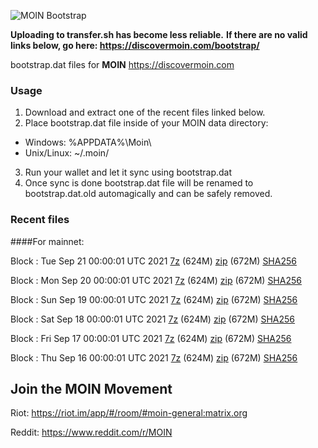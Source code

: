 ![MOIN Bootstrap](https://i.imgur.com/KjM1jMp.jpg)

**Uploading to transfer.sh has become less reliable.**
**If there are no valid links below, go here: https://discovermoin.com/bootstrap/**

bootstrap.dat files for **MOIN** https://discovermoin.com

### Usage

1. Download and extract one of the recent files linked below.
2. Place bootstrap.dat file inside of your MOIN data directory:
 - Windows: %APPDATA%\Moin\
 - Unix/Linux: ~/.moin/
3. Run your wallet and let it sync using bootstrap.dat
4. Once sync is done bootstrap.dat file will be renamed to bootstrap.dat.old automagically and can be safely removed.


### Recent files

####For mainnet:

Block : Tue Sep 21 00:00:01 UTC 2021 [7z](https://transfer.sh/Q5Ifln/bootstrap.dat.20210921.7z) (624M) [zip](https://transfer.sh/DyoFlL/bootstrap.dat.20210921.zip) (672M) [SHA256](https://transfer.sh/uSTrTx/sha256.txt)

Block : Mon Sep 20 00:00:01 UTC 2021 [7z](https://transfer.sh/ukceTA/bootstrap.dat.20210920.7z) (624M) [zip](https://transfer.sh/8s9IBK/bootstrap.dat.20210920.zip) (672M) [SHA256](https://transfer.sh/vYVrc4/sha256.txt)

Block : Sun Sep 19 00:00:01 UTC 2021 [7z](https://transfer.sh/T0OHsF/bootstrap.dat.20210919.7z) (624M) [zip](https://transfer.sh/a6wBpR/bootstrap.dat.20210919.zip) (672M) [SHA256](https://transfer.sh/SkDpLo/sha256.txt)

Block : Sat Sep 18 00:00:01 UTC 2021 [7z](https://transfer.sh/86bPPh/bootstrap.dat.20210918.7z) (624M) [zip](https://transfer.sh/mqwwGl/bootstrap.dat.20210918.zip) (672M) [SHA256](https://transfer.sh/JPGaWk/sha256.txt)

Block : Fri Sep 17 00:00:01 UTC 2021 [7z](https://transfer.sh/NwmwJC/bootstrap.dat.20210917.7z) (624M) [zip](https://transfer.sh/P7HXlw/bootstrap.dat.20210917.zip) (672M) [SHA256](https://transfer.sh/l0Pvlj/sha256.txt)

Block : Thu Sep 16 00:00:01 UTC 2021 [7z](https://transfer.sh/u68uyV/bootstrap.dat.20210916.7z) (624M) [zip](https://transfer.sh/tQR5jD/bootstrap.dat.20210916.zip) (672M) [SHA256](https://transfer.sh/DfgB7l/sha256.txt)

## Join the MOIN Movement

Riot: https://riot.im/app/#/room/#moin-general:matrix.org

Reddit: https://www.reddit.com/r/MOIN
